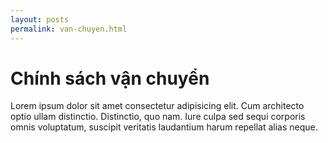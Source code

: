 ```yaml
---
layout: posts
permalink: van-chuyen.html
---
```


<h1>Chính sách vận chuyển</h1>
<p>Lorem ipsum dolor sit amet consectetur adipisicing elit. Cum architecto optio ullam distinctio. Distinctio, quo nam. Iure culpa sed sequi corporis omnis voluptatum, suscipit veritatis laudantium harum repellat alias neque.</p>
